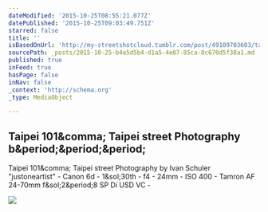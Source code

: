 ```yaml
---
dateModified: '2015-10-25T08:55:21.077Z'
datePublished: '2015-10-25T09:03:49.751Z'
starred: false
title: ''
isBasedOnUrl: 'http://my-streetshotcloud.tumblr.com/post/49109703603/taipei-101-taipei-street-photography-by-ivan'
sourcePath: _posts/2015-10-25-b4a5d5b4-d1a5-4e07-85ca-8c670d5f38a1.md
published: true
inFeed: true
hasPage: false
inNav: false
_context: 'http://schema.org'
_type: MediaObject

---
```

<article style=""><h1>Taipei 101&amp;comma; Taipei street Photography b&amp;period;&amp;period;&amp;period;</h1><p>Taipei 101&amp;comma; Taipei street Photography by Ivan Schuler "justoneartist" - Canon 6d - 1&amp;sol;30th - f4 - 24mm - ISO 400 - Tamron AF 24-70mm f&amp;sol;2&amp;period;8 SP Di USD VC -</p><img src="http://40.media.tumblr.com/a971f0b57fb2adf9da871d221dd97bff/tumblr_mlz9zvQGxb1rzlmeco1_500.jpg" /></article>